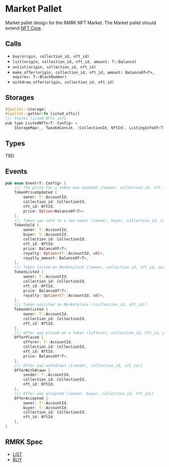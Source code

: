 # Market Pallet
Market pallet design for the RMRK NFT Market. The Market pallet should extend [NFT Core](https://hackmd.io/GNJXyhXnTJiXvg3X-r3l3Q).

## Calls
- `buy(origin, collection_id, nft_id)`
- `list(origin, collection_id, nft_id, amount: T::Balance)`
- `unlist(origin, collection_id, nft_id)`
- `make_offer(origin, collection_id, nft_id, amount: BalanceOf<T>, expires: T::BlockNumber)`
- `withdraw_offer(origin, collection_id, nft_id)`

## Storages
```rust
#[pallet::storage]
#[pallet::getter(fn listed_nfts)]
/// Stores listed NFTs info
pub type ListedNfts<T: Config> =
	StorageMap<_, Twox64Concat, (CollectionId, NftId), ListingInfoOf<T>>;
```

## Types
TBD

## Events

```rust
pub enum Event<T: Config> {
    /// The price for a token was updated \[owner, collection_id, nft_id, price\]
    TokenPriceUpdated {
        owner: T::AccountId,
        collection_id: CollectionId,
        nft_id: NftId,
        price: Option<BalanceOf<T>>
    },
    /// Token was sold to a new owner \[owner, buyer, collection_id, nft_id, price, author, royalty, royalty_amount\]
    TokenSold {
        owner: T::AccountId,
        buyer: T::AccountId,
        collection_id: CollectionId,
        nft_id: NftId,
        price: BalanceOf<T>,
        royalty: Option<(T::AccountId, u8)>,
        royalty_amount: BalanceOf<T>,
    },
    /// Token listed on Marketplace \[owner, collection_id, nft_id, author royalty\]
    TokenListed {
        owner: T::AccountId,
        collection_id: CollectionId, 
        nft_id: NftId,
        price: BalanceOf<T>, 
        royalty: Option<(T::AccountId, u8)>,
    },
    /// Token unlisted on Marketplace \[collection_id, nft_id\]
    TokenUnlisted {
        owner: T::AccountId, 
        collection_id: CollectionId,
        nft_id: NftId,
    },
    /// Offer was placed on a token \[offerer, collection_id, nft_id, price\]
    OfferPlaced {
        offerer: T::AccountId,
        collection_id: CollectionId, 
        nft_id: NftId, 
        price: BalanceOf<T>,
    },
    /// Offer was withdrawn \[sender, collection_id, nft_id\]
    OfferWithdrawn {
        sender: T::AccountId, 
        collection_id: CollectionId, 
        nft_id: NftId,
    },
    /// Offer was accepted \[owner, buyer, collection_id, nft_id\]
    OfferAccepted {
        owner: T::AccountId,
        buyer: T::AccountId,
        collection_id: CollectionId,
        nft_id: NftId
    },
}
```

## RMRK Spec
- [LIST](https://github.com/rmrk-team/rmrk-spec/blob/master/standards/rmrk2.0.0/interactions/list.md)
- [BUY](https://github.com/rmrk-team/rmrk-spec/blob/master/standards/rmrk2.0.0/interactions/buy.md)